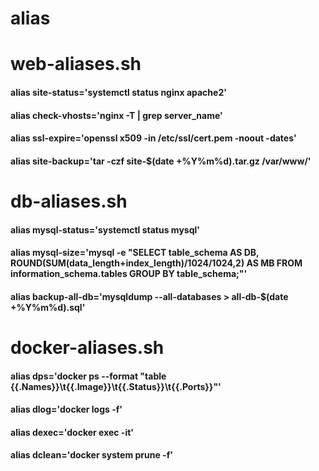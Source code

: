 # alias
# web-aliases.sh
#### alias site-status='systemctl status nginx apache2'
#### alias check-vhosts='nginx -T | grep server_name'
#### alias ssl-expire='openssl x509 -in /etc/ssl/cert.pem -noout -dates'
#### alias site-backup='tar -czf site-$(date +%Y%m%d).tar.gz /var/www/'

# db-aliases.sh  
#### alias mysql-status='systemctl status mysql'
#### alias mysql-size='mysql -e "SELECT table_schema AS DB, ROUND(SUM(data_length+index_length)/1024/1024,2) AS MB FROM information_schema.tables GROUP BY table_schema;"'
#### alias backup-all-db='mysqldump --all-databases > all-db-$(date +%Y%m%d).sql'

# docker-aliases.sh
#### alias dps='docker ps --format "table {{.Names}}\t{{.Image}}\t{{.Status}}\t{{.Ports}}"'
#### alias dlog='docker logs -f'
#### alias dexec='docker exec -it'
#### alias dclean='docker system prune -f'
